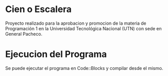 # Cien o Escalera
Proyecto realizado para la aprobacion y promocion de la materia de Programación 1 en la Universidad Tecnológica Nacional (UTN) con sede en General Pacheco.
# Ejecucion del Programa
Se puede ejecutar el programa en Code::Blocks y compilar desde el mismo.

